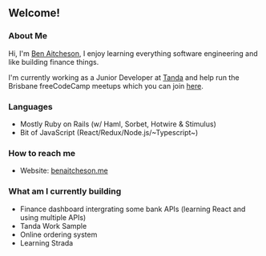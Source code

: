 ## Welcome!

### About Me
Hi, I'm [Ben Aitcheson](https://www.benaitcheson.me), I enjoy learning everything software engineering and like building finance things.

I'm currently working as a Junior Developer at [Tanda](www.tanda.co) and help run the Brisbane freeCodeCamp meetups which you can join [here](https://www.facebook.com/groups/980100678716424).

### Languages
- Mostly Ruby on Rails (w/ Haml, Sorbet, Hotwire & Stimulus)
- Bit of JavaScript (React/Redux/Node.js/~Typescript~)

### How to reach me
- Website: [benaitcheson.me](https://www.benaitcheson.me)

### What am I currently building
- Finance dashboard intergrating some bank APIs (learning React and using multiple APIs)
- Tanda Work Sample
- Online ordering system
- Learning Strada
